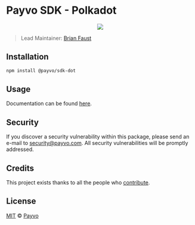 # Payvo SDK - Polkadot

<p align="center">
    <img src="https://raw.githubusercontent.com/PayvoHQ/sdk/master/packages/sdk-dot/banner.png" />
</p>

> Lead Maintainer: [Brian Faust](https://github.com/faustbrian)

## Installation

```bash
npm install @payvo/sdk-dot
```

## Usage

Documentation can be found [here](https://ark.dev/docs/payvo-sdk/coins/dot).

## Security

If you discover a security vulnerability within this package, please send an e-mail to security@payvo.com. All security vulnerabilities will be promptly addressed.

## Credits

This project exists thanks to all the people who [contribute](../../contributors).

## License

[MIT](LICENSE) © [Payvo](https://payvo.com)
